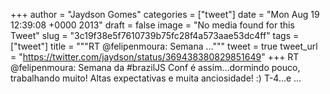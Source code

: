 
+++
author = "Jaydson Gomes"
categories = ["tweet"]
date = "Mon Aug 19 12:39:08 +0000 2013"
draft = false
image = "No media found for this Tweet"
slug = "3c19f38e5f7610739b75fc28f4a573aae53dc4ff"
tags = ["tweet"]
title = """RT @felipenmoura: Semana ..."""
tweet = true
tweet_url = "https://twitter.com/jaydson/status/369438380829851649"
+++
RT @felipenmoura: Semana da #brazilJS Conf é assim...dormindo pouco, trabalhando muito! Altas expectativas e muita anciosidade! :) T-4...e …
